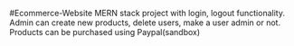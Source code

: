 #Ecommerce-Website
MERN stack project with login, logout functionality.
Admin can create new products, delete users, make a user admin or not.
Products can be purchased using Paypal(sandbox)
